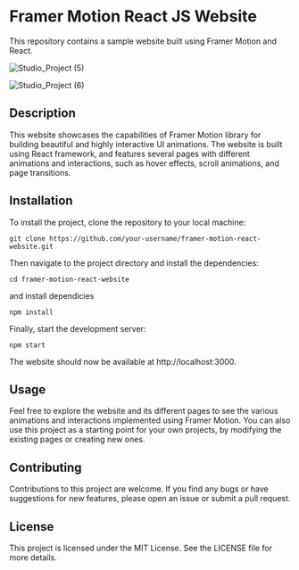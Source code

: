 # Framer Motion React JS Website

This repository contains a sample website built using Framer Motion and React.

![Studio_Project (5)](https://user-images.githubusercontent.com/3766249/227743345-1cdbe8d8-974f-4a62-8059-db0d6247584d.gif)

![Studio_Project (6)](https://user-images.githubusercontent.com/3766249/227743352-7f92a7de-e6f9-4e81-81fa-ab1a970ce11f.gif)

## Description
This website showcases the capabilities of Framer Motion library for building beautiful and highly interactive UI animations. The website is built using React framework, and features several pages with different animations and interactions, such as hover effects, scroll animations, and page transitions.

## Installation
To install the project, clone the repository to your local machine:

`git clone https://github.com/your-username/framer-motion-react-website.git`

Then navigate to the project directory and install the dependencies:

`cd framer-motion-react-website`

and install dependicies

`npm install`

Finally, start the development server:

`npm start`

The website should now be available at http://localhost:3000.

## Usage
Feel free to explore the website and its different pages to see the various animations and interactions implemented using Framer Motion. You can also use this project as a starting point for your own projects, by modifying the existing pages or creating new ones.

## Contributing
Contributions to this project are welcome. If you find any bugs or have suggestions for new features, please open an issue or submit a pull request.

## License
This project is licensed under the MIT License. See the LICENSE file for more details.
